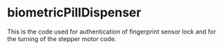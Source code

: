 # biometricPillDispenser
This is the code used for authentication of fingerprint sensor lock and for the turning of the stepper motor code. 
